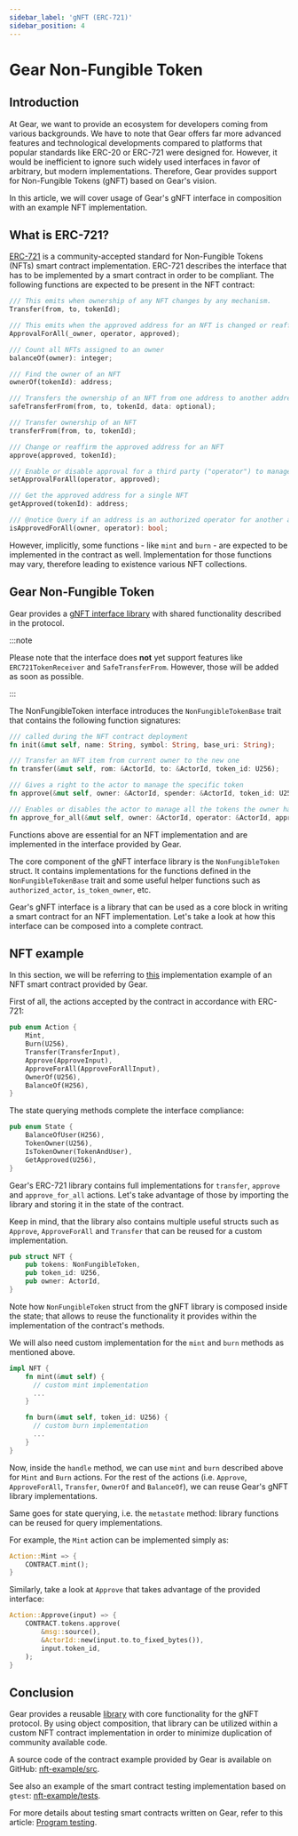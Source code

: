 ```yaml
---
sidebar_label: 'gNFT (ERC-721)'
sidebar_position: 4
---
```


# Gear Non-Fungible Token

## Introduction

At Gear, we want to provide an ecosystem for developers coming from various backgrounds. We have to note that Gear offers far more advanced features and technological developments compared to platforms that popular standards like ERC-20 or ERC-721 were designed for. However, it would be inefficient to ignore such widely used interfaces in favor of arbitrary, but modern implementations. Therefore, Gear provides support for Non-Fungible Tokens (gNFT) based on Gear's vision.

In this article, we will cover usage of Gear's gNFT interface in composition with an example NFT implementation.

## What is ERC-721? 

[ERC-721](https://eips.ethereum.org/EIPS/eip-721) is a community-accepted standard for Non-Fungible Tokens (NFTs) smart contract implementation. ERC-721 describes the interface that has to be implemented by a smart contract in order to be compliant. The following functions are expected to be present in the NFT contract:

```rust
/// This emits when ownership of any NFT changes by any mechanism.
Transfer(from, to, tokenId);

/// This emits when the approved address for an NFT is changed or reaffirmed.
ApprovalForAll(_owner, operator, approved);

/// Count all NFTs assigned to an owner
balanceOf(owner): integer;

/// Find the owner of an NFT
ownerOf(tokenId): address;

/// Transfers the ownership of an NFT from one address to another address
safeTransferFrom(from, to, tokenId, data: optional);

/// Transfer ownership of an NFT
transferFrom(from, to, tokenId);

/// Change or reaffirm the approved address for an NFT
approve(approved, tokenId);

/// Enable or disable approval for a third party ("operator") to manage
setApprovalForAll(operator, approved);

/// Get the approved address for a single NFT
getApproved(tokenId): address;

/// @notice Query if an address is an authorized operator for another address
isApprovedForAll(owner, operator): bool;
```

However, implicitly, some functions - like `mint` and `burn` - are expected to be implemented in the contract as well. Implementation for those functions may vary, therefore leading to existence various NFT collections.

## Gear Non-Fungible Token

Gear provides a [gNFT interface library](https://github.com/gear-academy/non-fungible-token/tree/master/non-fungible-token) with shared functionality described in the protocol.

:::note

Please note that the interface does **not** yet support features like `ERC721TokenReceiver` and `SafeTransferFrom`. However, those will be added as soon as possible.

:::

The NonFungibleToken interface introduces the `NonFungibleTokenBase` trait that contains the following function signatures:

```rust
/// called during the NFT contract deployment
fn init(&mut self, name: String, symbol: String, base_uri: String);

/// Transfer an NFT item from current owner to the new one
fn transfer(&mut self, rom: &ActorId, to: &ActorId, token_id: U256);

/// Gives a right to the actor to manage the specific token
fn approve(&mut self, owner: &ActorId, spender: &ActorId, token_id: U256);

/// Enables or disables the actor to manage all the tokens the owner has
fn approve_for_all(&mut self, owner: &ActorId, operator: &ActorId, approved: bool);
```

Functions above are essential for an NFT implementation and are implemented in the interface provided by Gear.

The core component of the gNFT interface library is the `NonFungibleToken` struct. It contains implementations for the functions defined in the `NonFungibleTokenBase` trait and some useful helper functions such as `authorized_actor`, `is_token_owner`, etc.

Gear's gNFT interface is a library that can be used as a core block in writing a smart contract for an NFT implementation. Let's take a look at how this interface can be composed into a complete contract.

## NFT example

In this section, we will be referring to [this](https://github.com/gear-academy/non-fungible-token/tree/master/nft-example) implementation example of an NFT smart contract provided by Gear.

First of all, the actions accepted by the contract in accordance with ERC-721:

```rust
pub enum Action {
    Mint,
    Burn(U256),
    Transfer(TransferInput),
    Approve(ApproveInput),
    ApproveForAll(ApproveForAllInput),
    OwnerOf(U256),
    BalanceOf(H256),
}
```

The state querying methods complete the interface compliance:

```rust
pub enum State {
    BalanceOfUser(H256),
    TokenOwner(U256),
    IsTokenOwner(TokenAndUser),
    GetApproved(U256),
}
```

Gear's ERC-721 library contains full implementations for `transfer`, `approve` and `approve_for_all` actions. Let's take advantage of those by importing the library and storing it in the state of the contract.

Keep in mind, that the library also contains multiple useful structs such as `Approve`, `ApproveForAll` and `Transfer` that can be reused for a custom implementation.

```rust
pub struct NFT {
    pub tokens: NonFungibleToken,
    pub token_id: U256,
    pub owner: ActorId,
}
```

Note how `NonFungibleToken` struct from the gNFT library is composed inside the state; that allows to reuse the functionality it provides within the implementation of the contract's methods.


We will also need custom implementation for the `mint` and `burn` methods as mentioned above.

```rust
impl NFT {
    fn mint(&mut self) {
      // custom mint implementation
      ...
    }

    fn burn(&mut self, token_id: U256) {
      // custom burn implementation
      ...
    }
}
```

Now, inside the `handle` method, we can use `mint` and `burn` described above for `Mint` and `Burn` actions. For the rest of the actions (i.e. `Approve`, `ApproveForAll`, `Transfer`, `OwnerOf` and `BalanceOf`), we can reuse Gear's gNFT library implementations.

Same goes for state querying, i.e. the `metastate` method: library functions can be reused for query implementations.

For example, the `Mint` action can be implemented simply as:

```rust
Action::Mint => {
    CONTRACT.mint();
}
```

Similarly, take a look at `Approve` that takes advantage of the provided interface:

```rust
Action::Approve(input) => {
    CONTRACT.tokens.approve(
        &msg::source(),
        &ActorId::new(input.to.to_fixed_bytes()),
        input.token_id,
    );
}
```

## Conclusion

Gear provides a reusable [library](https://github.com/gear-academy/non-fungible-token/tree/master/non-fungible-token/src) with core functionality for the gNFT protocol. By using object composition, that library can be utilized within a custom NFT contract implementation in order to minimize duplication of community available code.

A source code of the contract example provided by Gear is available on GitHub: [nft-example/src](https://github.com/gear-academy/non-fungible-token/tree/master/nft-example/src).

See also an example of the smart contract testing implementation based on `gtest`: [nft-example/tests](https://github.com/gear-academy/non-fungible-token/tree/master/nft-example/tests).

For more details about testing smart contracts written on Gear, refer to this article: [Program testing](/developing-contracts/testing.md).
